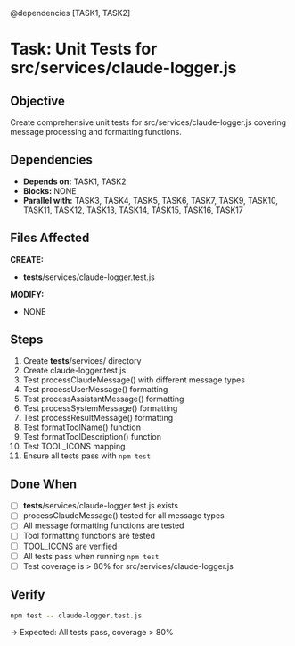 @dependencies [TASK1, TASK2]
# Task: Unit Tests for src/services/claude-logger.js

## Objective
Create comprehensive unit tests for src/services/claude-logger.js covering message processing and formatting functions.

## Dependencies
- **Depends on:** TASK1, TASK2
- **Blocks:** NONE
- **Parallel with:** TASK3, TASK4, TASK5, TASK6, TASK7, TASK9, TASK10, TASK11, TASK12, TASK13, TASK14, TASK15, TASK16, TASK17

## Files Affected
**CREATE:**
- __tests__/services/claude-logger.test.js

**MODIFY:**
- NONE

## Steps
1. Create __tests__/services/ directory
2. Create claude-logger.test.js
3. Test processClaudeMessage() with different message types
4. Test processUserMessage() formatting
5. Test processAssistantMessage() formatting
6. Test processSystemMessage() formatting
7. Test processResultMessage() formatting
8. Test formatToolName() function
9. Test formatToolDescription() function
10. Test TOOL_ICONS mapping
11. Ensure all tests pass with `npm test`

## Done When
- [ ] __tests__/services/claude-logger.test.js exists
- [ ] processClaudeMessage() tested for all message types
- [ ] All message formatting functions are tested
- [ ] Tool formatting functions are tested
- [ ] TOOL_ICONS are verified
- [ ] All tests pass when running `npm test`
- [ ] Test coverage is > 80% for src/services/claude-logger.js

## Verify
```bash
npm test -- claude-logger.test.js
```
→ Expected: All tests pass, coverage > 80%
